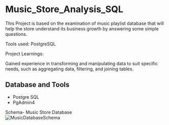 # Music_Store_Analysis_SQL

This Project is based on the examination of music playlist database that will help the store understand its business growth by answering some simple questions.

Tools used: PostgreSQL

Project Learnings:

Gained experience in transforming and manipulating data to suit specific needs, such as aggregating data, filtering, and joining tables.


## Database and Tools
* Postgre SQL
* PgAdmin4

Schema- Music Store Database  
![MusicDatabaseSchema](https://user-images.githubusercontent.com/112153548/213707717-bfc9f479-52d9-407b-99e1-e94db7ae10a3.png)
